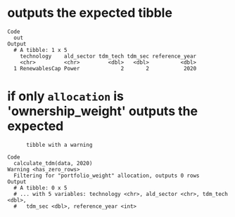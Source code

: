 # outputs the expected tibble

    Code
      out
    Output
      # A tibble: 1 x 5
        technology    ald_sector tdm_tech tdm_sec reference_year
        <chr>         <chr>         <dbl>   <dbl>          <dbl>
      1 RenewablesCap Power             2       2           2020

# if only `allocation` is 'ownership_weight' outputs the expected
          tibble with a warning

    Code
      calculate_tdm(data, 2020)
    Warning <has_zero_rows>
      Filtering for "portfolio_weight" allocation, outputs 0 rows
    Output
      # A tibble: 0 x 5
      # ... with 5 variables: technology <chr>, ald_sector <chr>, tdm_tech <dbl>,
      #   tdm_sec <dbl>, reference_year <int>

